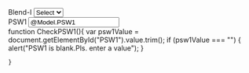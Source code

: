   <div class="col-md-2" id="pswBlock3">
                    <label class="form-label">Blend-I</label>                    
                    <select id="PSW_BL1" name="PSW_BL1" onclick="CheckPSW1()" class="form-control">
                        <option value="@Model.PSW_BL1" name="PSW_BL1">Select</option>
                        <option value="1">1</option>
                        <option value="2">2</option>
                        <option value="3">3</option>
                        <option value="4">4</option>
                        <option value="5">5</option>
                        <option value="6">6</option>
                        <option value="7">7</option>
                        <option value="8">8</option>
                        <option value="9">9</option>
                        <option value="10">10</option>
                        <option value="11">11</option>
                        <option value="12">12</option>
                        <option value="13">13</option>
                        <option value="14">14</option>
                        <option value="15">15</option>
                    </select>
                </div>
                <div class="col-md-2" id="pswBlock1">
                    <label class="form-label">PSW1</label>
                    <input class="form-control" type="text" value="@Model.PSW1" name="PSW1" id="PSW1" onblur="SolidWasteSum()" autocomplete="off">
                </div>
                function CheckPSW1(){
        var psw1Value = document.getElementById("PSW1").value.trim();
        if (psw1Value === "") {
            alert("PSW1 is blank.Pls. enter a value");
        }
        
    }
